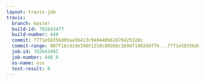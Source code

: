 ```yaml
---
layout: travis-job
travis:
  branch: master
  build-id: 702643477
  build-number: 448
  commit: f771e58356d05aa56413c940440b62676d25328c
  commit-range: 987f18cd1de19051250c80266c1b9df14020df7b...f771e58356d05aa56413c940440b62676d25328c
  job-id: 702643491
  job-number: 448.9
  os-name: osx
  test-result: 0
---
```

